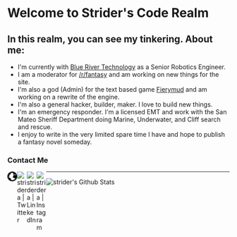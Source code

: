 # Welcome to Strider's Code Realm

## In this realm, you can see my tinkering. About me:

- I'm currently with [Blue River Technology](http://www.bluerivertechnology.com/) as a Senior Robotics Engineer.
- I am a moderator for [/r/fantasy](https://www.reddit.com/r/fantasy/) and am working on new things for the site.
- I'm also a god (Admin) for the text based game [Fierymud](https://www.fierymud.org) and am working on a rewrite of the engine.
- I'm also a general hacker, builder, maker. I love to build new things.
- I'm an emergency responder. I'm a licensed EMT and work with the San Mateo Sheriff Department doing Marine, Underwater, and Cliff search and rescue.
- I enjoy to write in the very limited spare time I have and hope to publish a fantasy novel someday.

### Contact Me

[<img align="left" alt="stridera.com" width="22px" src="https://raw.githubusercontent.com/iconic/open-iconic/master/svg/globe.svg" />][website]
[<img align="left" alt="stridera | Twitter" width="22px" src="https://cdn.jsdelivr.net/npm/simple-icons@v3/icons/twitter.svg" />][twitter]
[<img align="left" alt="stridera | LinkedIn" width="22px" src="https://cdn.jsdelivr.net/npm/simple-icons@v3/icons/linkedin.svg" />][linkedin]
[<img align="left" alt="stridera | Instagram" width="22px" src="https://cdn.jsdelivr.net/npm/simple-icons@v3/icons/instagram.svg" />][instagram]

---

<img align="left" alt="strider's Github Stats" src="https://github-readme-stats.vercel.app/api?username=stridera&show_icons=true&hide_border=true" />

[website]: https://stridera.com
[twitter]: https://twitter.com/stridera
[linkedin]: https://linkedin.com/in/stridera
[instagram]: https://instagram.com/stridera
